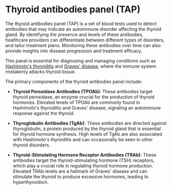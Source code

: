 <!--
source: GPT-4o
abbr: TAP
tags: blood-tests tests
-->

# Thyroid antibodies panel (TAP)

The thyroid antibodies panel (TAP) is a set of blood tests used to detect antibodies that may indicate an autoimmune disorder affecting the thyroid gland. By identifying the presence and levels of these antibodies, healthcare providers can differentiate between different types of disorders, and tailor treatment plans. Monitoring these antibodies over time can also provide insights into disease progression and treatment efficacy.

This panel is essential for diagnosing and managing conditions such as [Hashimoto's thyroiditis](../hashimotos-thyroiditis/) and [Graves' disease](../graves-disease/), where the immune system mistakenly attacks thyroid tissue.

The primary components of the thyroid antibodies panel include:

* **Thyroid Peroxidase Antibodies (TPOAb)**: These antibodies target thyroid peroxidase, an enzyme crucial for the production of thyroid hormones. Elevated levels of TPOAb are commonly found in Hashimoto's thyroiditis and Graves' disease, signaling an autoimmune response against the thyroid.

* **Thyroglobulin Antibodies (TgAb)**: These antibodies are directed against thyroglobulin, a protein produced by the thyroid gland that is essential for thyroid hormone synthesis. High levels of TgAb are also associated with Hashimoto's thyroiditis and can occasionally be seen in other thyroid disorders.

* **Thyroid-Stimulating Hormone Receptor Antibodies (TRAb)**: These antibodies target the thyroid-stimulating hormone (TSH) receptors, which play a crucial role in regulating thyroid hormone production. Elevated TRAb levels are a hallmark of Graves' disease and can stimulate the thyroid to produce excessive hormones, leading to hyperthyroidism.
